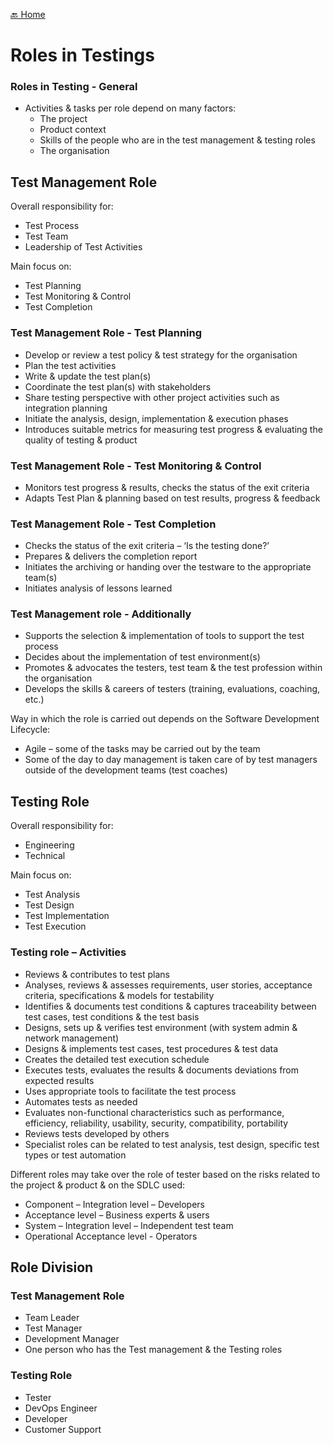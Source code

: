[🔙 Home](../home.md)

# Roles in Testings
### Roles in Testing - General
* Activities & tasks per role depend on many factors:
  * The project
  * Product context
  * Skills of the people who are in the test management & testing roles
  * The organisation

    
## Test Management Role
Overall responsibility for:
* Test Process
* Test Team
* Leadership of Test Activities

Main focus on:
* Test Planning 
* Test Monitoring & Control
* Test Completion

### Test Management Role - Test Planning
* Develop or review a test policy & test strategy for the organisation
* Plan the test activities 
* Write & update the test plan(s)
* Coordinate the test plan(s) with stakeholders
* Share testing perspective with other project activities such as integration planning
* Initiate the analysis, design, implementation & execution phases
* Introduces suitable metrics for measuring test progress & evaluating the quality of testing & product

### Test Management Role - Test Monitoring & Control
* Monitors test progress & results, checks the status of the exit criteria
* Adapts Test Plan & planning based on test results, progress & feedback

### Test Management Role - Test Completion
* Checks the status of the exit criteria – ‘Is the testing done?’
* Prepares & delivers the completion report
* Initiates the archiving or handing over the testware to the appropriate team(s)
* Initiates analysis of lessons learned

### Test Management role - Additionally
* Supports the selection & implementation of tools to support the test process
* Decides about the implementation of test environment(s)
* Promotes & advocates the testers, test team & the test profession within the organisation
* Develops the skills & careers of testers (training, evaluations, coaching, etc.)

Way in which the role is carried out depends on the Software Development Lifecycle:
* Agile – some of the tasks may be carried out by the team
* Some of the day to day management is taken care of by test managers outside of the development teams (test coaches)

## Testing Role
Overall responsibility for:
* Engineering
* Technical

Main focus on:
* Test Analysis
* Test Design
* Test Implementation
* Test Execution

### Testing role – Activities
* Reviews & contributes to test plans
* Analyses, reviews & assesses requirements, user stories, acceptance criteria, specifications & models for testability
* Identifies & documents test conditions & captures traceability between test cases, test conditions & the test basis
* Designs, sets up & verifies test environment (with system admin & network management)
* Designs & implements test cases, test procedures & test data
* Creates the detailed test execution schedule
* Executes tests, evaluates the results & documents deviations from expected results
* Uses appropriate tools to facilitate the test process
* Automates tests as needed
* Evaluates non-functional characteristics such as performance, efficiency, reliability, usability, security, compatibility, portability
* Reviews tests developed by others
* Specialist roles can be related to test analysis, test design, specific test types or test automation

Different roles may take over the role of tester based on the risks related to the project & product & on the SDLC used:
* Component – Integration level – Developers
* Acceptance level – Business experts & users
* System – Integration level – Independent test team
* Operational Acceptance level - Operators

## Role Division
### Test Management Role
* Team Leader
* Test Manager
* Development Manager
* One person who has the Test management & the Testing roles

### Testing Role
* Tester
* DevOps Engineer
* Developer
* Customer Support